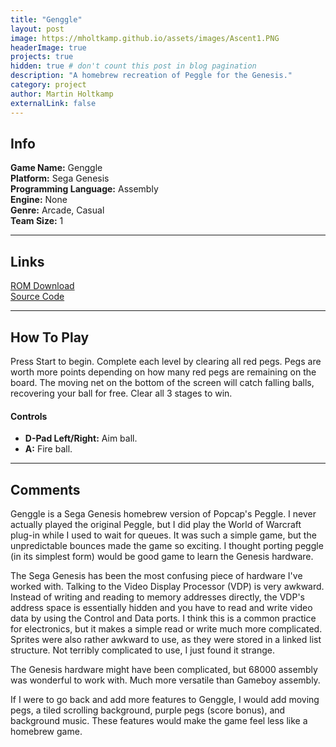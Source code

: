 ```yaml
---
title: "Genggle"
layout: post
image: https://mholtkamp.github.io/assets/images/Ascent1.PNG
headerImage: true
projects: true
hidden: true # don't count this post in blog pagination
description: "A homebrew recreation of Peggle for the Genesis."
category: project
author: Martin Holtkamp
externalLink: false
---
```


## Info

**Game Name:** Genggle    
**Platform:** Sega Genesis    
**Programming Language:** Assembly  
**Engine:** None  
**Genre:** Arcade, Casual  
**Team Size:** 1  

---

## Links

[ROM Download](https://drive.google.com/open?id=0Bz6zRTgs-_fBY2JwZ2Jka2F3Z0k)  
[Source Code](https://github.com/mholtkamp/gengle)

---

## How To Play

Press Start to begin. Complete each level by clearing all red pegs. Pegs are worth more points depending on how many red pegs are remaining on the board.
The moving net on the bottom of the screen will catch falling balls, recovering your ball for free.
Clear all 3 stages to win.

#### Controls
* **D-Pad Left/Right:** Aim ball.  
* **A:** Fire ball.

---

## Comments

Genggle is a Sega Genesis homebrew version of Popcap's Peggle. I never actually played the original Peggle, but I did play the World of Warcraft plug-in while I used to wait for queues. It was such a simple game, but the unpredictable bounces made the game so exciting. I thought porting peggle (in its simplest form) would be good game to learn the Genesis hardware.

The Sega Genesis has been the most confusing piece of hardware I've worked with. Talking to the Video Display Processor (VDP) is very awkward. Instead of writing and reading to memory addresses directly, the VDP's address space is essentially hidden and you have to read and write video data by using the Control and Data ports.
I think this is a common practice for electronics, but it makes a simple read or write much more complicated. Sprites were also rather awkward to use, as they were stored in a linked list structure. Not terribly complicated to use, I just found it strange.

The Genesis hardware might have been complicated, but 68000 assembly was wonderful to work with. Much more versatile than Gameboy assembly.

If I were to go back and add more features to Genggle, I would add moving pegs, a tiled scrolling background, purple pegs (score bonus), and background music. These features would make the game feel less like a homebrew game.